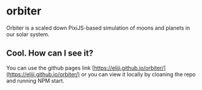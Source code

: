 # orbiter
Orbiter is a scaled down PixiJS-based simulation of moons and planets in our solar system.
## Cool. How can I see it?
You can use the github pages link [https://eliji.github.io/orbiter/](https://eliji.github.io/orbiter/) or you can view it locally by cloaning the repo and running NPM start.
